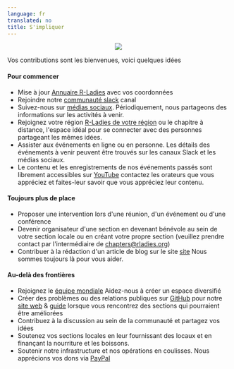 ```yaml
---
language: fr
translated: no
title: S'impliquer
---
```


<center>

![](img/rladies-help.png)

</center>

Vos contributions sont les bienvenues, voici quelques idées

#### Pour commencer

- Mise à jour [Annuaire R-Ladies](/directory) avec vos coordonnées
- Rejoindre notre [communauté slack](https://rladies.org/form/community-slack) canal
- Suivez-nous sur [médias sociaux](https://hachyderm.io/@RLadiesGlobal). Périodiquement, nous partageons des informations sur les activités à venir.
- Rejoignez votre région [R-Ladies de votre région](https://www.meetup.com/pro/rladies/) ou le chapitre à distance, l'espace idéal pour se connecter avec des personnes partageant les mêmes idées.
- Assister aux événements en ligne ou en personne. Les détails des événements à venir peuvent être trouvés sur les canaux Slack et les médias sociaux.
- Le contenu et les enregistrements de nos événements passés sont librement accessibles sur [YouTube](https://www.youtube.com/@RLadiesGlobal) contactez les orateurs que vous appréciez et faites-leur savoir que vous appréciez leur contenu.

#### Toujours plus de place

- Proposer une intervention lors d'une réunion, d'un événement ou d'une conférence
- Devenir organisateur d'une section en devenant bénévole au sein de votre section locale ou en créant votre propre section (veuillez prendre contact par l'intermédiaire de [chapters@rladies.org](mailto:chapters@rladies.org))
- Contribuer à la rédaction d'un article de blog sur le site [site](https://rladies.org/) Nous sommes toujours là pour vous aider.

#### Au-delà des frontières

- Rejoignez le [équipe mondiale](https://rladies.org/about-us/global-team/) Aidez-nous à créer un espace diversifié
- Créer des problèmes ou des relations publiques sur [GitHub](https://github.com/rladies) pour notre [site web](https://github.com/rladies/rladies.github.io) \& [guide](https://github.com/rladies/rladiesguide) lorsque vous rencontrez des sections qui pourraient être améliorées
- Contribuez à la discussion au sein de la communauté et partagez vos idées
- Soutenez vos sections locales en leur fournissant des locaux et en finançant la nourriture et les boissons.
- Soutenir notre infrastructure et nos opérations en coulisses. Nous apprécions vos dons via [PayPal](https://www.paypal.com/donate/?hosted_button_id=VB4EK67MJ373E)
